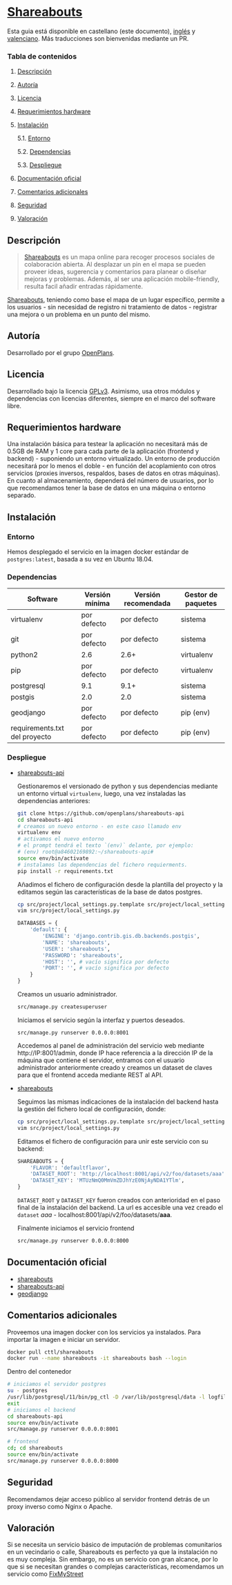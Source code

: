 # [Shareabouts](https://github.com/openplans/shareabouts)

Esta guia está disponible en castellano (este documento), [inglés](README_en.md) y [valenciano](README_cat.md). Más traducciones son bienvenidas mediante un PR.

### Tabla de contenidos
1. [ Descripción ](#desc)
2. [ Autoría ](#authorship)
3. [ Licencia ](#license)
4. [ Requerimientos hardware ](#reqs)
5. [ Instalación ](#install)

	5.1. [ Entorno ](#env) 
	
	5.2. [ Dependencias ](#deps)
	
	5.3. [ Despliegue ](#deploy)


	
6. [ Documentación oficial ](#docs)
7. [ Comentarios adicionales ](#comms)
8. [ Seguridad ](#sec)
9. [ Valoración ](#val)

<a name="desc"></a>
## Descripción

> [Shareabouts](https://github.com/openplans/shareabouts#shareabouts-) es un mapa online para recoger procesos sociales de colaboración abierta. Al desplazar un pin en el mapa se pueden proveer ideas, sugerencia y comentarios para planear o diseñar mejoras y problemas. Además, al ser una aplicación mobile-friendly, resulta facil añadir entradas rápidamente.

[Shareabouts](https://github.com/openplans/shareabouts), teniendo como base el mapa de un lugar específico, permite a los usuarios - sin necesidad de registro ni tratamiento de datos - registrar una mejora o un problema en un punto del mismo.


<a name="authorship"></a>
## Autoría

Desarrollado por el grupo [OpenPlans](https://openplans.org).

<a name="license"></a>
## Licencia

Desarrollado bajo la licencia [GPLv3](https://github.com/openplans/shareabouts/blob/master/LICENSE.txt). Asimismo, usa otros módulos y dependencias con licencias diferentes, siempre en el marco del software libre.

<a name="reqs"></a>
## Requerimientos hardware
Una instalación básica para testear la aplicación no necesitará más de 0.5GB de RAM y 1 core para cada parte de la aplicación (frontend y backend) - suponiendo un entorno virtualizado. Un entorno de producción necesitará por lo menos el doble - en función del acoplamiento con otros servicios (proxies inversos, respaldos, bases de datos en otras máquinas). En cuanto al almacenamiento, dependerá del número de usuarios, por lo que recomendamos tener la base de datos en una máquina o entorno separado.

<a name="install"></a>
## Instalación
<a name="env"></a>
### Entorno
Hemos desplegado el servicio en la imagen docker estándar de `postgres:latest`, basada a su vez en Ubuntu 18.04.
<a name="deps"></a>
### Dependencias
|Software|Versión mínima| Versión recomendada| Gestor de paquetes|
|-----|-----|----|----|
|virtualenv|por defecto|por defecto| sistema|
|git | por defecto|por defecto| sistema|
|python2|2.6| 2.6+ | virtualenv|
|pip|por defecto| por defecto| virtualenv|
|postgresql| 9.1| 9.1+|sistema|
|postgis| 2.0| 2.0|sistema|
|geodjango| por defecto| por defecto| pip (env)|
|requirements.txt del proyecto| por defecto| por defecto | pip (env)|

<a name="deploy"></a>
### Despliegue
<a name="docs"></a>
- [shareabouts-api](https://github.com/openplans/shareabouts-api/blob/master/doc/README.md)
    
    Gestionaremos el versionado de python y sus dependencias mediante un entorno virtual `virtualenv`, luego, una vez instaladas las dependencias anteriores:
    ```bash
    git clone https://github.com/openplans/shareabouts-api
    cd shareabouts-api
    # creamos un nuevo entorno - en este caso llamado env
    virtualenv env
    # activamos el nuevo entorno 
    # el prompt tendrá el texto `(env)` delante, por ejemplo:
    # (env) root@a84602169892:~/shareabouts-api# 
    source env/bin/activate
    # instalamos las dependencias del fichero requierments.
    pip install -r requirements.txt
    ```
    Añadimos el fichero de configuración desde la plantilla del proyecto y la editamos según las características de la base de datos postgres.
    ```bash
    cp src/project/local_settings.py.template src/project/local_settings.py
    vim src/project/local_settings.py
    ```
    ```python
    DATABASES = {
        'default': {
            'ENGINE': 'django.contrib.gis.db.backends.postgis',
            'NAME': 'shareabouts',
            'USER': 'shareabouts',
            'PASSWORD': 'shareabouts',
            'HOST': '', # vacío significa por defecto
            'PORT': '', # vacío significa por defecto
        }
    }
    
    ```
    Creamos un usuario administrador.
    ```bash
    src/manage.py createsuperuser
    ```
    Iniciamos el servicio según la interfaz y puertos deseados.
    ```
    src/manage.py runserver 0.0.0.0:8001
    ```
    Accedemos al panel de administración del servicio web mediante http://IP:8001/admin, donde IP
    hace referencia a la dirección IP de la máquina que contiene el servidor, entramos con el usuario administrador anteriormente creado y creamos un dataset de claves para que el frontend acceda mediante REST al API.

- [shareabouts](https://github.com/openplans/shareabouts/blob/master/doc/README.md)

    Seguimos las mismas indicaciones de la instalación del backend hasta la gestión del fichero local de configuración, donde:
    ```bash
    cp src/project/local_settings.py.template src/project/local_settings.py
    vim src/project/local_settings.py
    ```
    Editamos el fichero de configuración para unir este servicio con su backend:
    ```python
    SHAREABOUTS = {
        'FLAVOR': 'defaultflavor',
        'DATASET_ROOT': 'http://localhost:8001/api/v2/foo/datasets/aaa',
        'DATASET_KEY': 'MTUzNmQ0MmVmZDJhYzE0NjAyNDA1YTlm',
    }
    ```
    `DATASET_ROOT` y `DATASET_KEY` fueron creados con anterioridad en el paso final de la instalación del backend. La url es accesible una vez creado el `dataset` _aaa_ - localhost:8001/api/v2/foo/datasets/__aaa__.

    Finalmente iniciamos el servicio frontend
    ```bash
    src/manage.py runserver 0.0.0.0:8000
    ```
## Documentación oficial
<a name="comms"></a>
- [shareabouts]([https://github.com/openplans/shareabouts/blob/master/doc/README.m)
- [shareabouts-api](https://github.com/openplans/shareabouts-api/blob/master/doc/README.md)
- [geodjango](https://docs.djangoproject.com/en/dev/ref/contrib/gis/install/#django)

## Comentarios adicionales
Proveemos una imagen docker con los servicios ya instalados. Para importar la imagen e iniciar un servidor.
```bash
docker pull cttl/shareabouts
docker run --name shareabouts -it shareabouts bash --login
```
Dentro del contenedor
```bash
# iniciamos el servidor postgres
su - postgres
/usr/lib/postgresql/11/bin/pg_ctl -D /var/lib/postgresql/data -l logfile start
exit
# iniciamos el backend
cd shareabouts-api
source env/bin/activate
src/manage.py runserver 0.0.0.0:8001

# frontend
cd; cd shareabouts
source env/bin/activate
src/manage.py runserver 0.0.0.0:8000
```
<a name="sec"></a>
## Seguridad
<a name="val"></a>
Recomendamos dejar acceso público al servidor frontend detrás de un proxy inverso como Nginx o Apache. 

## Valoración
Si se necesita un servicio básico de imputación de problemas comunitarios en un vecindario o calle,
Shareabouts es perfecto ya que la instalación no es muy compleja. Sin embargo, no es
un servicio con gran alcance, por lo que si se necesitan grandes o complejas características,
recomendamos un servicio como [FixMyStreet](https://github.com/cttlrepository/cat_participación/fms)
